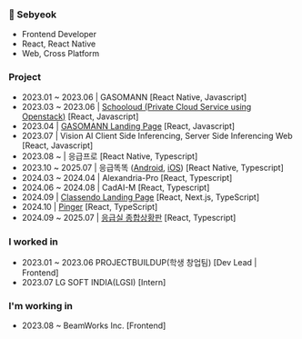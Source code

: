 ### 👋 Sebyeok
- Frontend Developer
- React, React Native
- Web, Cross Platform

### Project
- 2023.01 ~ 2023.06 | GASOMANN [React Native, Javascript]
- 2023.03 ~ 2023.06 | [Schooloud (Private Cloud Service using Openstack)](https://github.com/schooloud/schooloud_front-end) [React, Javascript]
- 2023.04 | [GASOMANN Landing Page](https://sebyeok.github.io/gasomann_landing_deploy/) [React, Javascript]
- 2023.07 | Vision AI Client Side Inferencing, Server Side Inferencing Web [React, Javascript]
- 2023.08 ~ | 응급프로 [React Native, Typescript]
- 2023.10 ~ 2025.07 | 응급똑똑 ([Android](https://play.google.com/store/apps/details?id=kr.co.beamworks.chaiself), [iOS](https://apps.apple.com/kr/app/%EC%9D%91%EA%B8%89%EB%98%91%EB%98%91/id6680199992)) [React Native, Typescript] 
- 2024.03 ~ 2024.04 | Alexandria-Pro [React, Typescript]
- 2024.06 ~ 2024.08 | CadAI-M [React, Typescript]
- 2024.09 | [Classendo Landing Page](https://service.classendo.ai) [React, Next.js, TypeScript]
- 2024.10 | [Pinger](https://youtube.com/shorts/l9lrFL6ea7A) [React, TypeScript]
- 2024.09 ~ 2025.07 | [응급실 종합상황판](https://mediboard.nemc.or.kr/) [React, Typescript]

### I worked in
- 2023.01 ~ 2023.06 PROJECTBUILDUP(학생 창업팀) [Dev Lead | Frontend]
- 2023.07 LG SOFT INDIA(LGSI) [Intern]

### I'm working in
- 2023.08 ~ BeamWorks Inc. [Frontend]


<!--
**Sebyeok/Sebyeok** is a ✨ _special_ ✨ repository because its `README.md` (this file) appears on your GitHub profile.

Here are some ideas to get you started:

- 🔭 I’m currently working on ...
- 🌱 I’m currently learning ...
- 👯 I’m looking to collaborate on ...
- 🤔 I’m looking for help with ...
- 💬 Ask me about ...
- 📫 How to reach me: ...
- 😄 Pronouns: ...
- ⚡ Fun fact: ...
-->

